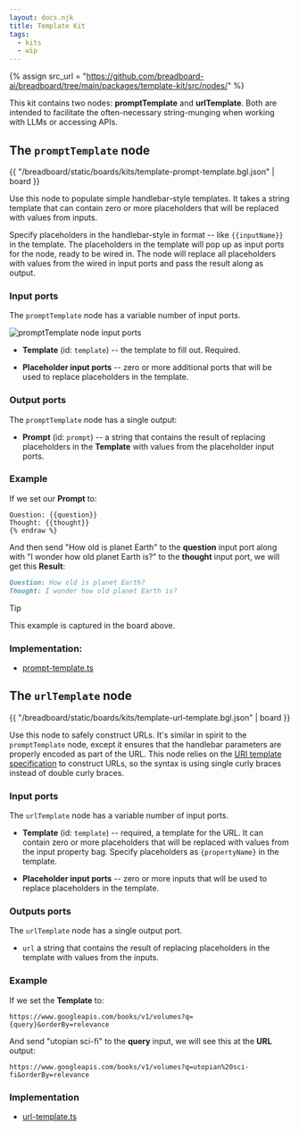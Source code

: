 ```yaml
---
layout: docs.njk
title: Template Kit
tags:
  - kits
  - wip
---
```


{% assign src_url = "https://github.com/breadboard-ai/breadboard/tree/main/packages/template-kit/src/nodes/" %}

This kit contains two nodes: **promptTemplate** and **urlTemplate**. Both are intended to facilitate the often-necessary string-munging when working with LLMs or accessing APIs.

## The `promptTemplate` node

{{ "/breadboard/static/boards/kits/template-prompt-template.bgl.json" | board }}

Use this node to populate simple handlebar-style templates. It takes a string template that can contain zero or more placeholders that will be replaced with values from inputs.

Specify placeholders in the handlebar-style in format -- like `{{inputName}}` in the template. The placeholders in the template will pop up as input ports for the node, ready to be wired in. The node will replace all placeholders with values from the wired in input ports and pass the result along as output.

### Input ports

The `promptTemplate` node has a variable number of input ports.

![promptTemplate node input ports](/breadboard/static/images/template-kit/prompt-template-inputs.png)

- **Template** (id: `template`) -- the template to fill out. Required.

- **Placeholder input ports** -- zero or more additional ports that will be used to replace placeholders in the template.

### Output ports

The `promptTemplate` node has a single output:

- **Prompt** (id: `prompt`) -- a string that contains the result of replacing placeholders in the **Template** with values from the placeholder input ports.

### Example

If we set our **Prompt** to:

```markdown{% raw %}
Question: {{question}}
Thought: {{thought}}
{% endraw %}
```

And then send "How old is planet Earth" to the **question** input port along with "I wonder how old planet Earth is?" to the **thought** input port, we will get this **Result**:

```markdown
Question: How old is planet Earth?
Thought: I wonder how old planet Earth is?
```

> [!TIP]
> This example is captured in the board above.

### Implementation:

- [prompt-template.ts]({{src_url}}prompt-template.ts)

## The `urlTemplate` node

{{ "/breadboard/static/boards/kits/template-url-template.bgl.json" | board }}

Use this node to safely construct URLs. It's similar in spirit to the `promptTemplate` node, except it ensures that the handlebar parameters are properly encoded as part of the URL. This node relies on the [URI template specification](https://tools.ietf.org/html/rfc6570) to construct URLs, so the syntax is using single curly braces instead of double curly braces.

### Input ports

The `urlTemplate` node has a variable number of input ports.

- **Template** (id: `template`) -- required, a template for the URL. It can contain zero or more placeholders that will be replaced with values from the input property bag. Specify placeholders as `{propertyName}` in the template.

- **Placeholder input ports** -- zero or more inputs that will be used to replace placeholders in the template.

### Outputs ports

The `urlTemplate` node has a single output port.

- `url` a string that contains the result of replacing placeholders in the template with values from the inputs.

### Example

If we set the **Template** to:

```url
https://www.googleapis.com/books/v1/volumes?q={query}&orderBy=relevance
```

And send "utopian sci-fi" to the **query** input, we will see this at the **URL** output:

```url
https://www.googleapis.com/books/v1/volumes?q=utopian%20sci-fi&orderBy=relevance
```

### Implementation

- [url-template.ts]({{src_url}}url-template.ts)
